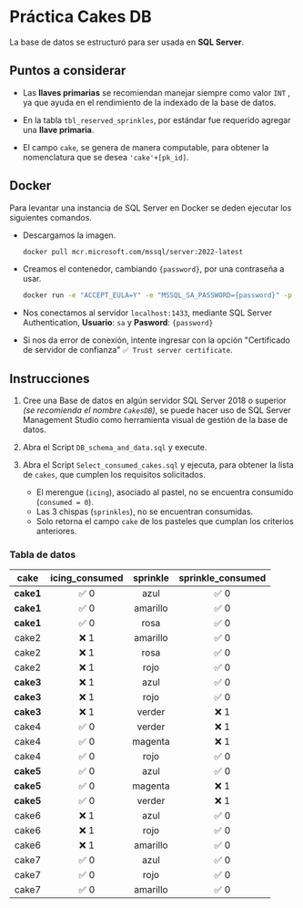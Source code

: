 # Práctica Cakes DB

La base de datos se estructuró para ser usada en **SQL Server**.

## Puntos a considerar

- Las **llaves primarias** se recomiendan manejar siempre como valor `INT` , ya que ayuda en el rendimiento de la indexado de la base de datos.

- En la tabla `tbl_reserved_sprinkles`, por estándar fue requerido agregar una **llave primaria**.

- El campo `cake`, se genera de manera computable, para obtener la nomenclatura que se desea `'cake'+[pk_id]`.

## Docker

Para levantar una instancia de SQL Server en Docker se deden ejecutar los siguientes comandos.

- Descargamos la imagen.
  ```bash
  docker pull mcr.microsoft.com/mssql/server:2022-latest
  ```
- Creamos el contenedor, cambiando `{password}`, por una contraseña a usar.
  ```bash
  docker run -e "ACCEPT_EULA=Y" -e "MSSQL_SA_PASSWORD={password}" -p 1433:1433 -d --name sqlserver mcr.microsoft.com/mssql/server:2022-latest
  ```
- Nos conectamos al servidor `localhost:1433`, mediante SQL Server Authentication, **Usuario**: `sa` y **Pasword**: `{password}`

- Si nos da error de conexión, intente ingresar con la opción "Certificado de servidor de confianza" `✅ Trust server certificate`.

## Instrucciones

1.  Cree una Base de datos en algún servidor SQL Server 2018 o superior _(se recomienda el nombre `CakesDB`)_, se puede hacer uso de SQL Server Management Studio como herramienta visual de gestión de la base de datos.

2.  Abra el Script `DB_schema_and_data.sql` y execute.

3.  Abra el Script `Select_consumed_cakes.sql` y ejecuta, para obtener la lista de `cakes`, que cumplen los requisitos solicitados.

    - El merengue (`icing`), asociado al pastel, no se encuentra consumido (`consumed = 0`).
    - Las 3 chispas (`sprinkles`), no se encuentran consumidas.
    - Solo retorna el campo `cake` de los pasteles que cumplan los criterios anteriores.

### Tabla de datos

|   cake    | icing_consumed | sprinkle | sprinkle_consumed |
| :-------: | :------------: | :------: | :---------------: |
| **cake1** |      ✅ 0      |   azul   |       ✅ 0        |
| **cake1** |      ✅ 0      | amarillo |       ✅ 0        |
| **cake1** |      ✅ 0      |   rosa   |       ✅ 0        |
|   cake2   |      ❌ 1      | amarillo |       ✅ 0        |
|   cake2   |      ❌ 1      |   rosa   |       ✅ 0        |
|   cake2   |      ❌ 1      |   rojo   |       ✅ 0        |
| **cake3** |      ❌ 1      |   azul   |       ✅ 0        |
| **cake3** |      ❌ 1      |   rojo   |       ✅ 0        |
| **cake3** |      ❌ 1      |  verder  |       ❌ 1        |
|   cake4   |      ✅ 0      |  verder  |       ❌ 1        |
|   cake4   |      ✅ 0      | magenta  |       ❌ 1        |
|   cake4   |      ✅ 0      |   rojo   |       ✅ 0        |
| **cake5** |      ✅ 0      |   azul   |       ✅ 0        |
| **cake5** |      ✅ 0      | magenta  |       ❌ 1        |
| **cake5** |      ✅ 0      |  verder  |       ❌ 1        |
|   cake6   |      ❌ 1      |   azul   |       ✅ 0        |
|   cake6   |      ❌ 1      |   rojo   |       ✅ 0        |
|   cake6   |      ❌ 1      | amarillo |       ✅ 0        |
|   cake7   |      ✅ 0      |   azul   |       ✅ 0        |
|   cake7   |      ✅ 0      |   rojo   |       ✅ 0        |
|   cake7   |      ✅ 0      | amarillo |       ✅ 0        |
